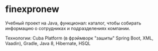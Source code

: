 # finexpronew

Учебный проект на Java, функционал: каталог, чтобы собирать информацию о сотрудниках и подразделениях компании. 

Технологии: 
Cuba Platform (в фрэймворк "зашиты" Spring Boot, XML, Vaadin), Gradle, Java 8, Hibernate, HSQL
